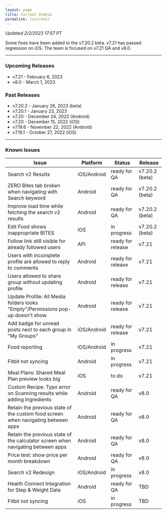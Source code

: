 ```yaml
---
layout: page
title: Current Status
permalink: /current/
---
```


_Updated 2/2/2023 17:57 PT_

Some fixes have been added to the v7.20.2 beta. v7.21 has passed regression on iOS. The team is focused on v7.21 QA and v8.0.

***

### Upcoming Releases
- v7.21   - February 6, 2023
- v8.0    - March 1, 2023
 
### Past Releases
- v7.20.2 - January 26, 2023 (beta)
- v7.20.1 - January 23, 2023
- v7.20   - December 24, 2022 (Android)
- v7.20   - December 15, 2022 (iOS)
- v7.19.6 - November 22, 2022 (Android)
- v7.19.1 - October 27, 2022 (iOS)

***

### Known Issues

|Issue                          |Platform   | Status    | Release           |
| ---                           | ---       | ---       | ---               |
|Search v2 Results|iOS/Android |ready for QA| v7.20.2 (beta)|
|ZERO Bites tab broken when navigating with Search keyword |Android |ready for QA| v7.20.2 (beta)|
|Improve load time while fetching the search v2 results|Android |ready for QA| v7.20.2 (beta)|
|Edit Food shows inappropriate BITES|iOS |in progress| v7.20.2 (beta)|
|Follow link still visible for already followed users |API|ready for release| v7.21|
|Users with incomplete profile are allowed to reply to comments |Android|ready for release| v7.21|
|Users allowed to share group without updating profile |Android|ready for release| v7.21|
|Update Profile: All Media folders looks "Empty"/Permissions pop-up doesn't show |Android|ready for release| v7.21|
|Add badge for unread posts next to each group in "My Groups" |iOS/Android|ready for release| v7.21|
|Food reporting|iOS/Android |in progress| v7.21|
|Fitbit not syncing|Android |in progress| v7.21|
|Meal Plans: Shared Meal Plan preview looks big |iOS |to do| v7.21|
|Custom Recipe: Typo error on Scanning results while adding Ingredients |Android|ready for QA| v8.0|
|Retain the previous state of the custom food screen when navigating between apps |Android|ready for QA| v8.0|
|Retain the previous state of the calculator screen when navigating between apps |Android|ready for QA| v8.0|
|Price test: show price per month breakdown|Android |ready for QA| v8.0|
|Search v2 Redesign|iOS/Android |in progress| v8.0|
|Health Connect Integration for Step & Weight Data |Android|ready for QA| TBD|
|Fitbit not syncing|iOS |in progress| TBD|
